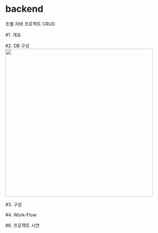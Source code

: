# backend
조별 자바 프로젝트 CRUD

#1. 개요

#2. DB 구성
<img width="460" src="![ER다이어그램](https://github.com/sujeong-github/backend/assets/131344364/a742728f-4d1a-47cf-8472-e1e01b46a9c4)">


#3. 구성

#4. Work-Flow

#6. 프로젝트 시연
